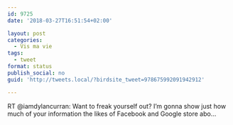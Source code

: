 ```yaml
---
id: 9725
date: '2018-03-27T16:51:54+02:00'

layout: post
categories:
  - Vis ma vie
tags:
  - tweet
format: status
publish_social: no
guid: 'http://tweets.local/?birdsite_tweet=978675992091942912'

---
```


RT @iamdylancurran: Want to freak yourself out? I’m gonna show just how much of your information the likes of Facebook and Google store abo…